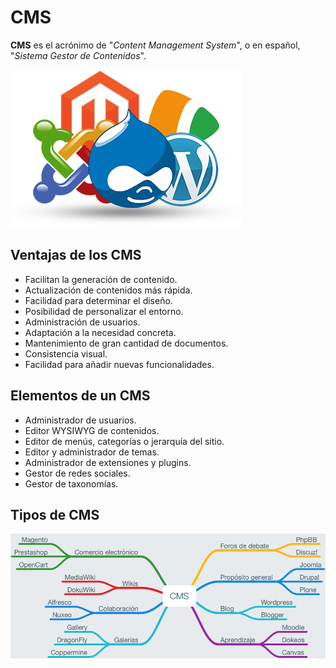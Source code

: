 # CMS

**CMS** es el acrónimo de "*Content Management System*", o en español, "*Sistema Gestor de Contenidos*".

![](img/CMS_banner.png)

## Ventajas de los CMS

- Facilitan la generación de contenido.
- Actualización de contenidos más rápida.
- Facilidad para determinar el diseño.
- Posibilidad de personalizar el entorno.
- Administración de usuarios.
- Adaptación a la necesidad concreta.
- Mantenimiento de gran cantidad de documentos.
- Consistencia visual.
- Facilidad para añadir nuevas funcionalidades.

## Elementos de un CMS

- Administrador de usuarios.
- Editor WYSIWYG de contenidos.
- Editor de menús, categorías o jerarquía del sitio.
- Editor y administrador de temas.
- Administrador de extensiones y plugins.
- Gestor de redes sociales.
- Gestor de taxonomías.

## Tipos de CMS

![](img/CMS.png)
